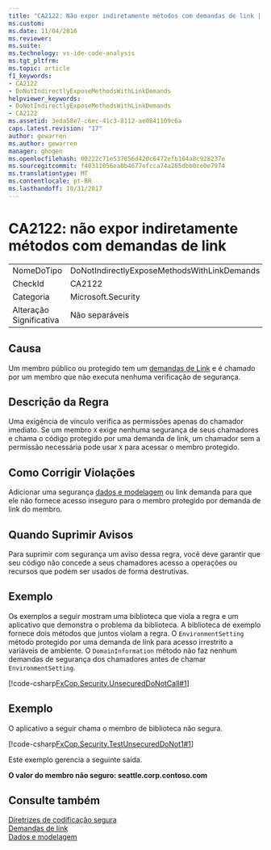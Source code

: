 ```yaml
---
title: "CA2122: Não expor indiretamente métodos com demandas de link | Microsoft Docs"
ms.custom: 
ms.date: 11/04/2016
ms.reviewer: 
ms.suite: 
ms.technology: vs-ide-code-analysis
ms.tgt_pltfrm: 
ms.topic: article
f1_keywords:
- CA2122
- DoNotIndirectlyExposeMethodsWithLinkDemands
helpviewer_keywords:
- DoNotIndirectlyExposeMethodsWithLinkDemands
- CA2122
ms.assetid: 3eda58e7-c6ec-41c3-8112-ae0841109c6a
caps.latest.revision: "17"
author: gewarren
ms.author: gewarren
manager: ghogen
ms.openlocfilehash: 00222c71e537856d420c6472efb104a8c928237e
ms.sourcegitcommit: f40311056ea0b4677efcca74a285dbb0ce0e7974
ms.translationtype: MT
ms.contentlocale: pt-BR
ms.lasthandoff: 10/31/2017
---
```

# <a name="ca2122-do-not-indirectly-expose-methods-with-link-demands"></a>CA2122: não expor indiretamente métodos com demandas de link
|||  
|-|-|  
|NomeDoTipo|DoNotIndirectlyExposeMethodsWithLinkDemands|  
|CheckId|CA2122|  
|Categoria|Microsoft.Security|  
|Alteração Significativa|Não separáveis|  
  
## <a name="cause"></a>Causa  
 Um membro público ou protegido tem um [demandas de Link](/dotnet/framework/misc/link-demands) e é chamado por um membro que não executa nenhuma verificação de segurança.  
  
## <a name="rule-description"></a>Descrição da Regra  
 Uma exigência de vínculo verifica as permissões apenas do chamador imediato. Se um membro `X` exige nenhuma segurança de seus chamadores e chama o código protegido por uma demanda de link, um chamador sem a permissão necessária pode usar `X` para acessar o membro protegido.  
  
## <a name="how-to-fix-violations"></a>Como Corrigir Violações  
 Adicionar uma segurança [dados e modelagem](/dotnet/framework/data/index) ou link demanda para que ele não fornece acesso inseguro para o membro protegido por demanda de link do membro.  
  
## <a name="when-to-suppress-warnings"></a>Quando Suprimir Avisos  
 Para suprimir com segurança um aviso dessa regra, você deve garantir que seu código não concede a seus chamadores acesso a operações ou recursos que podem ser usados de forma destrutivas.  
  
## <a name="example"></a>Exemplo  
 Os exemplos a seguir mostram uma biblioteca que viola a regra e um aplicativo que demonstra o problema da biblioteca. A biblioteca de exemplo fornece dois métodos que juntos violam a regra. O `EnvironmentSetting` método protegido por uma demanda de link para acesso irrestrito a variáveis de ambiente. O `DomainInformation` método não faz nenhum demandas de segurança dos chamadores antes de chamar `EnvironmentSetting`.  
  
 [!code-csharp[FxCop.Security.UnsecuredDoNotCall#1](../code-quality/codesnippet/CSharp/ca2122-do-not-indirectly-expose-methods-with-link-demands_1.cs)]  
  
## <a name="example"></a>Exemplo  
 O aplicativo a seguir chama o membro de biblioteca não segura.  
  
 [!code-csharp[FxCop.Security.TestUnsecuredDoNot1#1](../code-quality/codesnippet/CSharp/ca2122-do-not-indirectly-expose-methods-with-link-demands_2.cs)]  
  
 Este exemplo gerencia a seguinte saída.  
  
 **O valor do membro não seguro: seattle.corp.contoso.com**   
## <a name="see-also"></a>Consulte também  
 [Diretrizes de codificação segura](/dotnet/standard/security/secure-coding-guidelines)   
 [Demandas de link](/dotnet/framework/misc/link-demands)   
 [Dados e modelagem](/dotnet/framework/data/index)